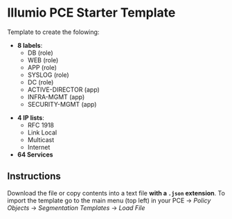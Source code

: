 # Illumio PCE Starter Template
Template to create the folowing:
* **8 labels**:
   - DB (role)
   - WEB (role)
   - APP (role)
   - SYSLOG (role)
   - DC (role)
   - ACTIVE-DIRECTOR (app)
   - INFRA-MGMT (app)
   - SECURITY-MGMT (app)
- **4 IP lists**:
   - RFC 1918
   - Link Local
   - Multicast
   - Internet
- **64 Services**

## Instructions
Download the file or copy contents into a text file **with a `.json` extension**. To import the template go to the main menu (top left) in your PCE -> *Policy Objects* -> *Segmentation Templates* -> *Load File*
